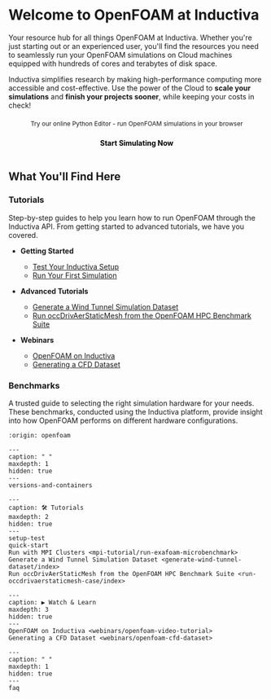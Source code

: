 # Welcome to OpenFOAM at Inductiva

Your resource hub for all things OpenFOAM at Inductiva. Whether you're just starting out or an experienced user, you'll find the resources you need to seamlessly run your OpenFOAM simulations on Cloud machines equipped with hundreds of cores and terabytes of disk space.

Inductiva simplifies research by making high-performance computing more accessible and cost-effective. Use the power of the Cloud to **scale your simulations** and **finish your projects sooner**, while keeping your costs in check!

<div style="text-align: center; margin: 20px 0;">
  <div style="font-size: 12px; margin-bottom: 6px;">Try our online Python Editor - run OpenFOAM simulations in your browser</div>
  <a href="https://console.inductiva.ai/editor?simulator_name=openfoam-esi" 
     style="display: inline-block; width: 55%; padding: 16px 24px; font-size: 14px; font-weight: bold; background-color: var(--playground-button); color: black; text-decoration: none; text-align: center; border-radius: 8px;"
     target="_blank">
    Start Simulating Now
  </a>
</div>

## What You'll Find Here

### Tutorials
Step-by-step guides to help you learn how to run OpenFOAM through the Inductiva API. From getting started to advanced tutorials, we have you covered.

* **Getting Started**
    - [Test Your Inductiva Setup](setup-test)
    - [Run Your First Simulation](quick-start)

* **Advanced Tutorials**
    - [Generate a Wind Tunnel Simulation Dataset](generate-wind-tunnel-dataset/index)
    - [Run occDrivAerStaticMesh from the OpenFOAM HPC Benchmark Suite](run-occdrivaerstaticmesh-case/index)

* **Webinars**
    - [OpenFOAM on Inductiva](webinars/openfoam-video-tutorial)
    - [Generating a CFD Dataset](webinars/openfoam-cfd-dataset)

### Benchmarks
A trusted guide to selecting the right simulation hardware for your needs. These benchmarks, conducted using the Inductiva platform, provide insight into how OpenFOAM performs on different hardware configurations.

```{banner}
:origin: openfoam
```

```{toctree}
---
caption: " "
maxdepth: 1
hidden: true
---
versions-and-containers
```

```{toctree}
---
caption: 🛠️ Tutorials
maxdepth: 2
hidden: true
---
setup-test
quick-start
Run with MPI Clusters <mpi-tutorial/run-exafoam-microbenchmark>
Generate a Wind Tunnel Simulation Dataset <generate-wind-tunnel-dataset/index>
Run occDrivAerStaticMesh from the OpenFOAM HPC Benchmark Suite <run-occdrivaerstaticmesh-case/index>
```

```{toctree}
---
caption: ▶️ Watch & Learn
maxdepth: 3
hidden: true
---
OpenFOAM on Inductiva <webinars/openfoam-video-tutorial>
Generating a CFD Dataset <webinars/openfoam-cfd-dataset>
```

```{toctree}
---
caption: " "
maxdepth: 1
hidden: true
---
faq
```


